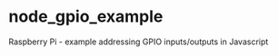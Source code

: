 node_gpio_example
=================

Raspberry Pi - example addressing GPIO inputs/outputs in Javascript
